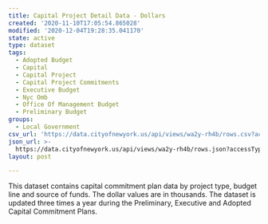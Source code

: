 ```yaml
---
title: Capital Project Detail Data - Dollars
created: '2020-11-10T17:05:54.865028'
modified: '2020-12-04T19:28:35.041170'
state: active
type: dataset
tags:
  - Adopted Budget
  - Capital
  - Capital Project
  - Capital Project Commitments
  - Executive Budget
  - Nyc Omb
  - Office Of Management Budget
  - Preliminary Budget
groups:
  - Local Government
csv_url: 'https://data.cityofnewyork.us/api/views/wa2y-rh4b/rows.csv?accessType=DOWNLOAD'
json_url: >-
  https://data.cityofnewyork.us/api/views/wa2y-rh4b/rows.json?accessType=DOWNLOAD
layout: post

---
```

This dataset contains capital commitment plan data by project type, budget line and source of funds. The dollar values are in thousands. The dataset is updated three times a year during the Preliminary, Executive and Adopted Capital Commitment Plans.
